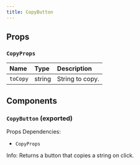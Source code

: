 ```yaml
---
title: CopyButton
---
```


## Props

### `CopyProps`

| Name | Type | Description                                                          |
| :--- | :--- | :------------------------------------------------------------------- |
| `toCopy` | string | String to copy.

## Components

### `CopyButton` (exported)

Props Dependencies:

- `CopyProps`

Info: Returns a button that copies a string on click.